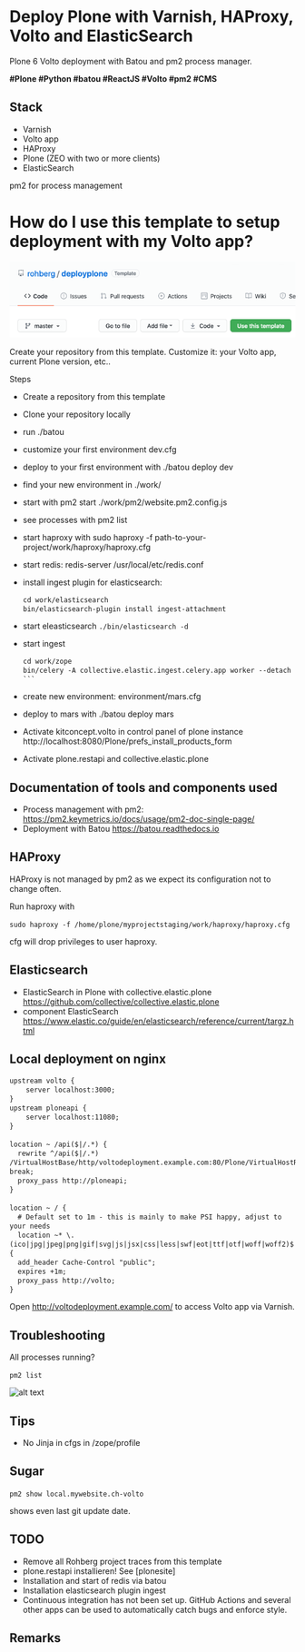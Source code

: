 Deploy Plone with Varnish, HAProxy, Volto and ElasticSearch
===========================================================

Plone 6 Volto deployment with Batou and pm2 process manager. 

**#Plone #Python #batou #ReactJS #Volto #pm2 #CMS**

## Stack

* Varnish
* Volto app
* HAProxy
* Plone (ZEO with two or more clients)
* ElasticSearch

pm2 for process management


# How do I use this template to setup deployment with my Volto app?

![alt text](./docs/ksuess_rohbergplonedeployment__usetemplate.png "use template rohbergplonedeployment")

Create your repository from this template. Customize it: your Volto app, current Plone version, etc..

Steps
- Create a repository from this template
- Clone your repository locally
- run ./batou
- customize your first environment dev.cfg
- deploy to your first environment with ./batou deploy dev 
- find your new environment in ./work/
- start with pm2 start ./work/pm2/website.pm2.config.js
- see processes with pm2 list 
- start haproxy with sudo haproxy -f path-to-your-project/work/haproxy/haproxy.cfg
- start redis: redis-server /usr/local/etc/redis.conf
- install ingest plugin for elasticsearch:
    ```
    cd work/elasticsearch
    bin/elasticsearch-plugin install ingest-attachment
    ```
- start eleasticsearch
    `./bin/elasticsearch -d`
- start ingest
    ````
    cd work/zope
    bin/celery -A collective.elastic.ingest.celery.app worker --detach
    ```

- create new environment: environment/mars.cfg
- deploy to mars with ./batou deploy mars

- Activate kitconcept.volto in control panel of plone instance http://localhost:8080/Plone/prefs_install_products_form
- Activate plone.restapi and collective.elastic.plone 


## Documentation of tools and components used

- Process management with pm2: https://pm2.keymetrics.io/docs/usage/pm2-doc-single-page/
- Deployment with Batou https://batou.readthedocs.io

## HAProxy

HAProxy is not managed by pm2 as we expect its configuration not to change often.

Run haproxy with 

```sudo haproxy -f /home/plone/myprojectstaging/work/haproxy/haproxy.cfg ```

cfg will drop privileges to user haproxy.

## Elasticsearch

- ElasticSearch in Plone with collective.elastic.plone https://github.com/collective/collective.elastic.plone
- component ElasticSearch https://www.elastic.co/guide/en/elasticsearch/reference/current/targz.html


## Local deployment on nginx


```
upstream volto {
    server localhost:3000;
}
upstream ploneapi {
    server localhost:11080;
}

location ~ /api($|/.*) {
  rewrite ^/api($|/.*) /VirtualHostBase/http/voltodeployment.example.com:80/Plone/VirtualHostRoot/_vh_api$1 break;
  proxy_pass http://ploneapi;
}

location ~ / {
  # Default set to 1m - this is mainly to make PSI happy, adjust to your needs
  location ~* \.(ico|jpg|jpeg|png|gif|svg|js|jsx|css|less|swf|eot|ttf|otf|woff|woff2)$ {
  add_header Cache-Control "public";
  expires +1m;
  proxy_pass http://volto;
}
````

Open http://voltodeployment.example.com/ to access Volto app via Varnish.


## Troubleshooting


All processes running?

`pm2 list`

![alt text](./docs/pm2-list.png "pm2 list")


## Tips


- No Jinja in cfgs in /zope/profile

## Sugar

`pm2 show local.mywebsite.ch-volto`

shows even last git update date.



## TODO

- Remove all Rohberg project traces from this template
- plone.restapi installieren! See [plonesite]
- Installation and start of redis via batou
- Installation elasticsearch plugin ingest
- Continuous integration has not been set up. 
GitHub Actions and several other apps can be used to automatically catch bugs and enforce style. 

## Remarks
